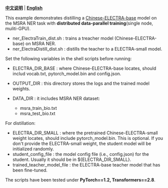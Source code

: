 [**中文说明**](README_ZH.md) | [**English**](README.md)

This example demonstrates distilling a [Chinese-ELECTRA-base](https://github.com/ymcui/Chinese-ELECTRA) model on the MSRA NER task with **distributed data-parallel training**(single node, muliti-GPU).


* ner_ElectraTrain_dist.sh : trains a treacher model (Chinese-ELECTRA-base) on MSRA NER.
* ner_ElectraDistill_dist.sh : distills the teacher to a ELECTRA-small model.


Set the following variables in the shell scripts before running:

* ELECTRA_DIR_BASE :  where Chinese-ELECTRA-base locates, should includ vocab.txt, pytorch_model.bin and config.json.

* OUTPUT_DIR : this directory stores the logs and the trained model weights.
* DATA_DIR : it includes MSRA NER dataset:
  * msra_train_bio.txt
  * msra_test_bio.txt

For distillation:

* ELECTRA_DIR_SMALL :  where the pretrained Chinese-ELECTRA-small weight locates, should include pytorch_model.bin. This is optional. If you don't provide the ELECTRA-small weight, the student model will be initialized randomly.
* student_config_file : the model config file (i.e., config.json) for the student. Usually it should be in $\{ELECTRA_DIR_SMALL\}.
* trained_teacher_model_file : the ELECTRA-base teacher model that has been fine-tuned.

The scripts have been tested under **PyTorch==1.2, Transformers==2.8**.